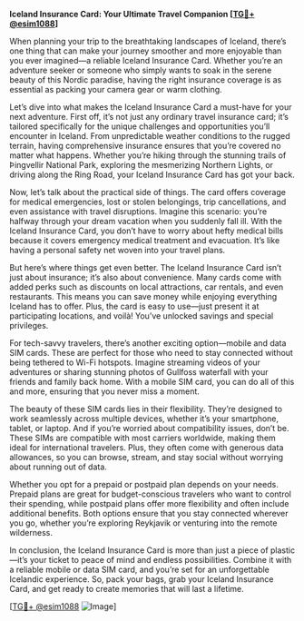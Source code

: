 **Iceland Insurance Card: Your Ultimate Travel Companion [[TG💪+ @esim1088](https://t.me/s/esim1088)]**

When planning your trip to the breathtaking landscapes of Iceland, there’s one thing that can make your journey smoother and more enjoyable than you ever imagined—a reliable Iceland Insurance Card. Whether you’re an adventure seeker or someone who simply wants to soak in the serene beauty of this Nordic paradise, having the right insurance coverage is as essential as packing your camera gear or warm clothing.

Let’s dive into what makes the Iceland Insurance Card a must-have for your next adventure. First off, it’s not just any ordinary travel insurance card; it’s tailored specifically for the unique challenges and opportunities you’ll encounter in Iceland. From unpredictable weather conditions to the rugged terrain, having comprehensive insurance ensures that you’re covered no matter what happens. Whether you’re hiking through the stunning trails of Þingvellir National Park, exploring the mesmerizing Northern Lights, or driving along the Ring Road, your Iceland Insurance Card has got your back.

Now, let’s talk about the practical side of things. The card offers coverage for medical emergencies, lost or stolen belongings, trip cancellations, and even assistance with travel disruptions. Imagine this scenario: you’re halfway through your dream vacation when you suddenly fall ill. With the Iceland Insurance Card, you don’t have to worry about hefty medical bills because it covers emergency medical treatment and evacuation. It’s like having a personal safety net woven into your travel plans.

But here’s where things get even better. The Iceland Insurance Card isn’t just about insurance; it’s also about convenience. Many cards come with added perks such as discounts on local attractions, car rentals, and even restaurants. This means you can save money while enjoying everything Iceland has to offer. Plus, the card is easy to use—just present it at participating locations, and voilà! You’ve unlocked savings and special privileges.

For tech-savvy travelers, there’s another exciting option—mobile and data SIM cards. These are perfect for those who need to stay connected without being tethered to Wi-Fi hotspots. Imagine streaming videos of your adventures or sharing stunning photos of Gullfoss waterfall with your friends and family back home. With a mobile SIM card, you can do all of this and more, ensuring that you never miss a moment.

The beauty of these SIM cards lies in their flexibility. They’re designed to work seamlessly across multiple devices, whether it’s your smartphone, tablet, or laptop. And if you’re worried about compatibility issues, don’t be. These SIMs are compatible with most carriers worldwide, making them ideal for international travelers. Plus, they often come with generous data allowances, so you can browse, stream, and stay social without worrying about running out of data.

Whether you opt for a prepaid or postpaid plan depends on your needs. Prepaid plans are great for budget-conscious travelers who want to control their spending, while postpaid plans offer more flexibility and often include additional benefits. Both options ensure that you stay connected wherever you go, whether you’re exploring Reykjavik or venturing into the remote wilderness.

In conclusion, the Iceland Insurance Card is more than just a piece of plastic—it’s your ticket to peace of mind and endless possibilities. Combine it with a reliable mobile or data SIM card, and you’re set for an unforgettable Icelandic experience. So, pack your bags, grab your Iceland Insurance Card, and get ready to create memories that will last a lifetime.

[[TG💪+ @esim1088](https://t.me/s/esim1088) ![Image](https://i.postimg.cc/Y0z9fWf4/image.png)]